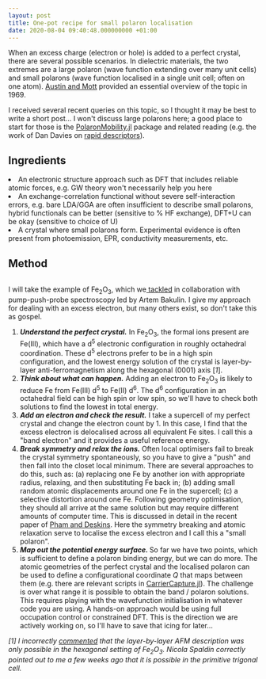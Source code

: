 ```yaml
---
layout: post
title: One-pot recipe for small polaron localisation
date: 2020-08-04 09:40:48.000000000 +01:00
---
```

<p>When an excess charge (electron or hole) is added to a perfect crystal, there are several possible scenarios. In dielectric materials, the two extremes are a large polaron (wave function extending over many unit cells) and small polarons (wave function localised in a single unit cell; often on one atom). <a href="https://www.tandfonline.com/doi/abs/10.1080/00018736900101267">Austin and Mott</a> provided an essential overview of the topic in 1969.</p>

<p>I received several recent queries on this topic, so I thought it may be best to write a short post... I won't discuss large polarons here; a good place to start for those is the <a href="https://github.com/jarvist/PolaronMobility.jl">PolaronMobility.jl</a> package and related reading (e.g. the work of Dan Davies on <a href="https://pubs.acs.org/doi/10.1021/acs.jpclett.9b03398">rapid descriptors</a>). </p>

## Ingredients

<li>An electronic structure approach such as DFT that includes reliable atomic forces, e.g. GW theory won't necessarily help you here</li>
<li>An exchange-correlation functional without severe self-interaction errors, e.g. bare LDA/GGA are often insufficient to describe small polarons, hybrid functionals can be better (sensitive to % HF exchange), DFT+U can be okay (sensitive to choice of  U)</li>
<li>A crystal where small polarons form. Experimental evidence is often present from photoemission, EPR, conductivity measurements, etc.</li>

## Method

<figure class="wp-block-image size-large"><img src="{{ site.baseurl }}/assets/2020/08/screenshot-2020-08-04-at-08.55.35.png?w=1024" alt="" class="wp-image-1369" /></figure>

<p>I will take the example of Fe<sub>2</sub>O<sub>3</sub>, which we<a href="https://www.nature.com/articles/s41467-019-11767-9"> tackled</a> in collaboration with pump-push-probe spectroscopy led by Artem Bakulin. I give my approach for dealing with an excess electron, but many others exist, so don't take this as gospel.</p>
<p><!-- /wp:paragraph --></p>
<p><!-- wp:list {"ordered":true} --></p>
<ol>
<li><em><strong>Understand the perfect crystal.</strong> </em>In Fe<sub>2</sub>O<sub>3</sub>, the formal ions present are Fe(III), which have a d<sup>5</sup> electronic configuration in roughly octahedral coordination. These d<sup>5</sup> electrons prefer to be in a high spin configuration, and the lowest energy solution of the crystal is layer-by-layer anti-ferromagnetism along the hexagonal (0001) axis [<em>1</em>].</li>
<li><em><strong>Think about what can happen.</strong> </em>Adding an electron to Fe<sub>2</sub>O<sub>3</sub> is likely to reduce Fe from Fe(III) d<sup>5</sup> to Fe(II) d<sup>6</sup>. The d<sup>6</sup> configuration in an octahedral field can be high spin or low spin, so we'll have to check both solutions to find the lowest in total energy.</li>
<li><em><strong>Add an electron and check the result.</strong> </em>I take a supercell of my perfect crystal and change the electron count by 1. In this case, I find that the excess electron is delocalised across all equivalent Fe sites. I call this a "band electron" and it provides a useful reference energy. </li>
<li><strong><em>Break symmetry and relax the ions.</em> </strong>Often local optimisers fail to break the crystal symmetry spontaneously, so you have to give a "push" and then fall into the closet local minimum. There are several approaches to do this, such as: (a) replacing one Fe by another ion with appropriate radius, relaxing, and then substituting Fe back in; (b) adding small random atomic displacements around one Fe in the supercell; (c) a selective distortion around one Fe. Following geometry optimisation, they should all arrive at the same solution but may require different amounts of computer time. This is discussed in detail in the recent paper of <a href="https://pubs.acs.org/doi/pdf/10.1021/acs.jctc.0c00374">Pham and Deskins</a>.  Here the symmetry breaking and atomic relaxation serve to localise the excess electron and I call this a "small polaron".</li>
<li><em><strong>Map out the potential energy surface. </strong></em>So far we have two points, which is sufficient to define a polaron binding energy, but we can do more. The atomic geometries of the perfect crystal and the localised polaron can be used to define a configurational coordinate<em> Q</em> that maps between them (e.g. there are relevant scripts in <a href="https://github.com/WMD-group/CarrierCapture.jl">CarrierCapture.jl</a>). The challenge is over what range it is possible to obtain the band / polaron solutions. This requires playing with the wavefunction initialisation in whatever code you are using. A hands-on approach would be using full occupation control or constrained DFT. This is the direction we are actively working on, so I'll have to save that icing for later...</li>
</ol>

<p><em>[1] I incorrectly <a href="https://www.sciencedirect.com/science/article/pii/S0009261413011780">commented</a> that the layer-by-layer AFM description was only possible in the hexagonal setting of Fe<sub>2</sub>O<sub>3</sub>. Nicola Spaldin correctly pointed out to me a few weeks ago that it is possible in the primitive trigonal cell. </em></p>
<p><!-- /wp:paragraph --></p>
